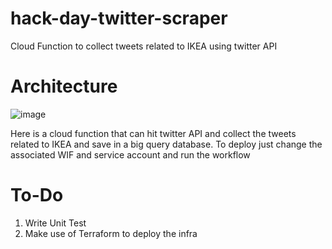 # hack-day-twitter-scraper
Cloud Function to collect tweets related to IKEA using twitter API

# Architecture

![image](https://user-images.githubusercontent.com/30334967/204101587-428e3689-3b74-47a9-883a-3e8c5ab06468.png)

Here is a cloud function that can hit twitter API and collect the tweets related to IKEA and save in a big query database. 
To deploy just change the associated WIF and service account and run the workflow

# To-Do

1. Write Unit Test
2. Make use of Terraform to deploy the infra
